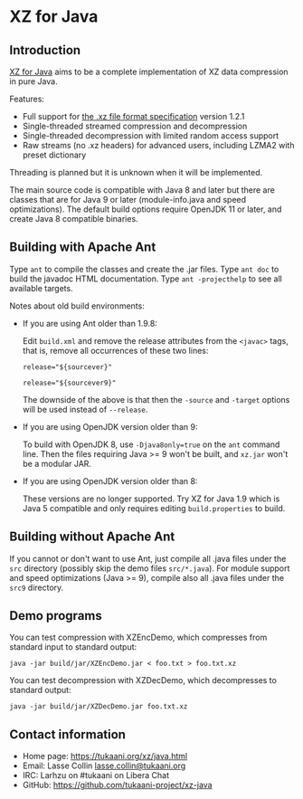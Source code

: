 
XZ for Java
===========

Introduction
------------

  [XZ for Java](<https://tukaani.org/xz/java.html>) aims to be
  a complete implementation of XZ data compression in pure Java.

  Features:
   * Full support for [the .xz file format specification](
     <https://tukaani.org/xz/format.html>) version 1.2.1
   * Single-threaded streamed compression and decompression
   * Single-threaded decompression with limited random access support
   * Raw streams (no .xz headers) for advanced users, including LZMA2
     with preset dictionary

  Threading is planned but it is unknown when it will be implemented.

  The main source code is compatible with Java 8 and later but there
  are classes that are for Java 9 or later (module-info.java and
  speed optimizations). The default build options require OpenJDK 11
  or later, and create Java 8 compatible binaries.

Building with Apache Ant
------------------------

  Type `ant` to compile the classes and create the .jar files.
  Type `ant doc` to build the javadoc HTML documentation.
  Type `ant -projecthelp` to see all available targets.

  Notes about old build environments:

  * If you are using Ant older than 1.9.8:

    Edit `build.xml` and remove the release attributes from the
    `<javac>` tags, that is, remove all occurrences of these two lines:

        release="${sourcever}"

        release="${sourcever9}"

    The downside of the above is that then the `-source` and `-target`
    options will be used instead of `--release`.

  * If you are using OpenJDK version older than 9:

    To build with OpenJDK 8, use `-Djava8only=true` on the `ant`
    command line. Then the files requiring Java >= 9 won't be built,
    and `xz.jar` won't be a modular JAR.

  * If you are using OpenJDK version older than 8:

    These versions are no longer supported. Try XZ for Java 1.9
    which is Java 5 compatible and only requires editing
    `build.properties` to build.

Building without Apache Ant
---------------------------

  If you cannot or don't want to use Ant, just compile all .java files
  under the `src` directory (possibly skip the demo files `src/*.java`).
  For module support and speed optimizations (Java >= 9), compile also
  all .java files under the `src9` directory.

Demo programs
-------------

  You can test compression with XZEncDemo, which compresses from
  standard input to standard output:

    java -jar build/jar/XZEncDemo.jar < foo.txt > foo.txt.xz

  You can test decompression with XZDecDemo, which decompresses to
  standard output:

    java -jar build/jar/XZDecDemo.jar foo.txt.xz

Contact information
-------------------

  * Home page: <https://tukaani.org/xz/java.html>
  * Email: Lasse Collin <lasse.collin@tukaani.org>
  * IRC: Larhzu on #tukaani on Libera Chat
  * GitHub: <https://github.com/tukaani-project/xz-java>

